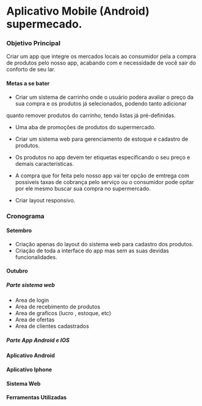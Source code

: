 # Aplicativo Mobile (Android) supermecado.

### Objetivo Principal

Criar um app que integre os mercados locais ao consumidor pela a compra de produtos pelo nosso app, 
acabando com e necessidade de você sair do conforto de seu lar.

#### Metas a se bater

* Criar um sistema de carrinho onde o usuário podera avaliar o preço da sua compra e os produtos já selecionados, podendo tanto adicionar

 quanto remover produtos do carrinho, tendo listas já pré-definidas.
* Uma aba de promoções de produtos do supermercado.

* Criar um sistema web para gerenciamento de estoque e cadastro de produtos. 

* Os produtos no app devem ter etiquetas especificando o seu preço e demais características.

* A compra que for feita pelo nosso app vai ter opção de emtrega com possiveis taxas de cobrança pelo serviço ou o consumidor pode opitar por ele mesmo buscar sua compra no supermercado.

* Criar layout responsivo.     

### Cronograma

#### Setembro

* Criação apenas do layout do sistema web para cadastro dos produtos.
* Criação de toda a interface do app mas sem as suas devidas funcionalidades.

#### Outubro

##### Parte sistema web

* Area de login
* Area de recebimento de produtos 
* Area de graficos (lucro , estoque, etc)
* Area de ofertas 
* Area de clientes cadastrados

##### Parte App Android e IOS

#### Aplicativo Android


#### Aplicativo Iphone


#### Sistema Web


#### Ferramentas Utilizadas
